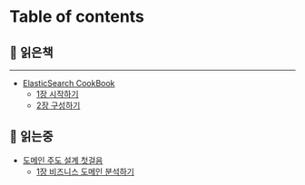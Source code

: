 # Table of contents

## 🥑 읽은책

***

* [ElasticSearch CookBook](README.md)
  * [1장 시작하기](<README (1).md>)
  * [2장 구성하기](elasticsearch-cookbook/2.md)

## 🥝 읽는중

* [도메인 주도 설계 첫걸음](undefined-1/undefined/README.md)
  * [1장 비즈니스 도메인 분석하기](undefined-1/undefined/1.md)
